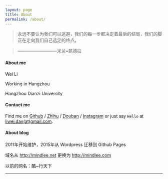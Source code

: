 ```yaml
---
layout: page
title: About
permalink: /about/
---
```


>永远不要认为我们可以逃避，我们的每一步都决定着最后的结局，我们的脚正在走向我们自己选定的终点。
				
>—————————米兰•昆德拉

#### About me
Wei Li

Working in Hangzhou

Hangzhou Dianzi University

#### Contact me

Find me on [Github][github] / [Zhihu][Zhihu] / [Douban][douban] / [Instagram][instagram] or just say `Hello` at 
[liwei.day(at)gmail.com](mailto:liwei.day@gmail.com).

#### About blog

2011年开始维护，2015年从 Wordpress 迁移到 Github Pages

域名从 http://mindlee.net 更换为 http://mindlee.com

以前的网名：酷~行天下

<hr/>
<!-- 多说评论框 start -->
<div class="ds-thread" data-thread-key="/about" data-title="About" data-url="/about"></div>

[github]: https://github.com/welon
[twitter]: https://twitter.com/chinawelon
[douban]: http://www.douban.com/people/mindlee/
[zhihu]: http://www.zhihu.com/people/mindlee
[instagram]: https://instagram.com/i.liwei/

